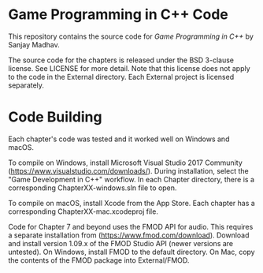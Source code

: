 # Game Programming in C++ Code
This repository contains the source code for *Game Programming in C++* by Sanjay Madhav.

The source code for the chapters is released under the BSD 3-clause
license. See LICENSE for more detail. Note that this license does not apply to
the code in the External directory. Each External project is licensed separately.

# Code Building
Each chapter's code was tested and it worked well on Windows and macOS.

To compile on Windows, install Microsoft Visual Studio 2017 Community
(https://www.visualstudio.com/downloads/). During installation, select the
"Game Development in C++" workflow. In each Chapter directory, there is a
corresponding ChapterXX-windows.sln file to open.

To compile on macOS, install Xcode from the App Store. Each chapter has
a corresponding ChapterXX-mac.xcodeproj file.

Code for Chapter 7 and beyond uses the FMOD API for audio. This requires
a separate installation from (https://www.fmod.com/download). Download
and install version 1.09.x of the FMOD Studio API (newer versions are untested).
On Windows, install FMOD to the default directory. On Mac, copy the contents
of the FMOD package into External/FMOD.
